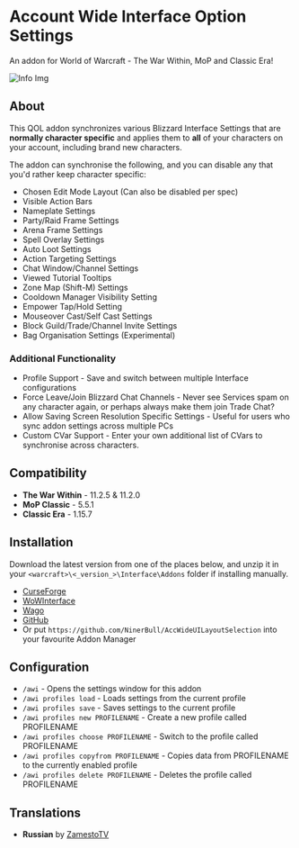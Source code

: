 # Account Wide Interface Option Settings

An addon for World of Warcraft - The War Within, MoP and Classic Era!

![Info Img](https://cdn-wow.mmoui.com/preview/pvw76985.jpg)

## About
This QOL addon synchronizes various Blizzard Interface Settings that are **normally character specific** and applies them to **all** of your characters on your account, including brand new characters.

The addon can synchronise the following, and you can disable any that you'd rather keep character specific:

* Chosen Edit Mode Layout (Can also be disabled per spec)
* Visible Action Bars
* Nameplate Settings
* Party/Raid Frame Settings
* Arena Frame Settings
* Spell Overlay Settings
* Auto Loot Settings
* Action Targeting Settings
* Chat Window/Channel Settings
* Viewed Tutorial Tooltips
* Zone Map (Shift-M) Settings
* Cooldown Manager Visibility Setting
* Empower Tap/Hold Setting
* Mouseover Cast/Self Cast Settings
* Block Guild/Trade/Channel Invite Settings
* Bag Organisation Settings (Experimental)

### Additional Functionality
* Profile Support - Save and switch between multiple Interface configurations
* Force Leave/Join Blizzard Chat Channels - Never see Services spam on any character again, or perhaps always make them join Trade Chat?
* Allow Saving Screen Resolution Specific Settings - Useful for users who sync addon settings across multiple PCs
* Custom CVar Support -  Enter your own additional list of CVars to synchronise across characters.

## Compatibility
* **The War Within** - 11.2.5 & 11.2.0
* **MoP Classic** - 5.5.1
* **Classic Era** - 1.15.7

## Installation
Download the latest version from one of the places below, and unzip it in your `<warcraft>\<_version_>\Interface\Addons` folder if installing manually.

* [CurseForge](https://www.curseforge.com/wow/addons/account-wide-ui)
* [WoWInterface](https://www.wowinterface.com/downloads/info26459-AccountWideUILayoutSelection.html)
* [Wago](https://addons.wago.io/addons/account-wide-ui)
* [GitHub](https://github.com/NinerBull/AccWideUILayoutSelection/releases/latest)
* Or put `https://github.com/NinerBull/AccWideUILayoutSelection` into your favourite Addon Manager


## Configuration
- `/awi` - Opens the settings window for this addon
- `/awi profiles load` - Loads settings from the current profile
- `/awi profiles save` - Saves settings to the current profile
- `/awi profiles new PROFILENAME` - Create a new profile called PROFILENAME
- `/awi profiles choose PROFILENAME` - Switch to the profile called PROFILENAME
- `/awi profiles copyfrom PROFILENAME` - Copies data from PROFILENAME to the currently enabled profile
- `/awi profiles delete PROFILENAME` - Deletes the profile called PROFILENAME

## Translations
* **Russian** by [ZamestoTV](https://github.com/Hubbotu)